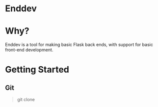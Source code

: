 Enddev
======

Why?
====

Enddev is a tool for making basic Flask back ends, with support for basic front-end development.

Getting Started
===============

Git
---

>git clone 